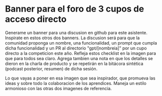 # Banner para el foro de 3 cupos de acceso directo

Generame un banner para una discusion en github para este asistente. Inspirate en estos otros dos banners. La discusion será para que la comunidad proponga un nombre, una funcionalidad, un prompt que cumpla dicha funcionalidad y un PR al directorio "gpt/[nombreia]" por un cupo directo a la competicion este año. Refleja estos checklist en la imagen para que para todos sea claro. Agrega tambien una nota en que los detalles se dieron en la charla de producto y se repetirán en la bitácora sintética (podcast posterior, resumen) de dicha sesión.

Lo que vayas a poner en esa imagen que sea inspirador, que promueva las ideas y sobre todo la colaboracion de los aprendices. Maneja un estilo armonioso con las otras dos imagenes de referencia.